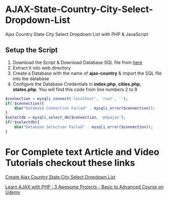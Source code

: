 # AJAX-State-Country-City-Select-Dropdown-List
Ajax Country State City Select Dropdown List with PHP &amp; JavaScript

## Setup the Script
1. Download the Script & Download Database SQL file from <a href="https://github.com/hiiamrohit/Countries-States-Cities-database">here</a>
2. Extract it into web directory
3. Create a Database with the name of **ajax-country** & import the SQL file into the database
4. Configure the Database Credentials in **index.php**, **cities.php**, **states.php**. You will find this code from line numbers 2 to 9
```php	
$connection = mysqli_connect('localhost', 'root', '');
if(!$connection){
	die("Database Connection Failed" . mysqli_error($connection));
}
$selectdb = mysqli_select_db($connection, 'phpajax');
if(!$selectdb){
	die("Database Selection Failed" . mysqli_error($connection));
}
```

# For Complete text Article and Video Tutorials checkout these links
<a href="https://codingcyber.org/ajax-country-state-city-select-dropdown-list-7698/">Create Ajax Country State City Select Dropdown List</a>

<a href="https://www.udemy.com/learn-ajax-with-php-multiple-projects/?couponCode=GITHUB">Learn AJAX with PHP : 3 Awesome Projects - Basic to Advanced Course on Udemy</a>